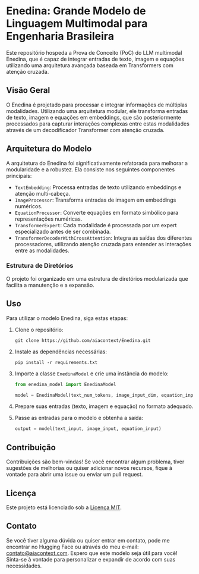 # Enedina: Grande Modelo de Linguagem Multimodal para Engenharia Brasileira

Este repositório hospeda a Prova de Conceito (PoC) do LLM multimodal Enedina, que é capaz de integrar entradas de texto, imagem e equações utilizando uma arquitetura avançada baseada em Transformers com atenção cruzada.

## Visão Geral

O Enedina é projetado para processar e integrar informações de múltiplas modalidades. Utilizando uma arquitetura modular, ele transforma entradas de texto, imagem e equações em embeddings, que são posteriormente processados para capturar interações complexas entre estas modalidades através de um decodificador Transformer com atenção cruzada.

## Arquitetura do Modelo

A arquitetura do Enedina foi significativamente refatorada para melhorar a modularidade e a robustez. Ela consiste nos seguintes componentes principais:

- `TextEmbedding`: Processa entradas de texto utilizando embeddings e atenção multi-cabeça.
- `ImageProcessor`: Transforma entradas de imagem em embeddings numéricos.
- `EquationProcessor`: Converte equações em formato simbólico para representações numéricas.
- `TransformerExpert`: Cada modalidade é processada por um expert especializado antes de ser combinada.
- `TransformerDecoderWithCrossAttention`: Integra as saídas dos diferentes processadores, utilizando atenção cruzada para entender as interações entre as modalidades.

### Estrutura de Diretórios

O projeto foi organizado em uma estrutura de diretórios modularizada que facilita a manutenção e a expansão.

## Uso

Para utilizar o modelo Enedina, siga estas etapas:

1. Clone o repositório:
   ```
   git clone https://github.com/aiacontext/Enedina.git
   ```

2. Instale as dependências necessárias:
   ```
   pip install -r requirements.txt
   ```

3. Importe a classe `EnedinaModel` e crie uma instância do modelo:
   ```python
   from enedina_model import EnedinaModel

   model = EnedinaModel(text_num_tokens, image_input_dim, equation_input_dim)
   ```

4. Prepare suas entradas (texto, imagem e equação) no formato adequado.

5. Passe as entradas para o modelo e obtenha a saída:
   ```python
   output = model(text_input, image_input, equation_input)
   ```

## Contribuição

Contribuições são bem-vindas! Se você encontrar algum problema, tiver sugestões de melhorias ou quiser adicionar novos recursos, fique à vontade para abrir uma issue ou enviar um pull request.

## Licença

Este projeto está licenciado sob a [Licença MIT](LICENSE).

## Contato

Se você tiver alguma dúvida ou quiser entrar em contato, pode me encontrar no Hugging Face ou através do meu e-mail: contato@aiacontext.com.
Espero que este modelo seja útil para você! Sinta-se à vontade para personalizar e expandir de acordo com suas necessidades.
